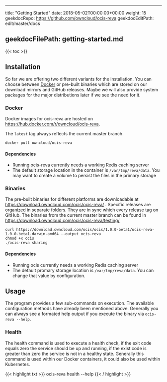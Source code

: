 * * *

title: "Getting Started"
date: 2018-05-02T00:00:00+00:00
weight: 15
geekdocRepo: <https://github.com/owncloud/ocis-reva>
geekdocEditPath: edit/master/docs

## geekdocFilePath: getting-started.md

{{&lt; toc >}}

## Installation

So far we are offering two different variants for the installation. You can choose between [Docker](https://www.docker.com/) or pre-built binaries which are stored on our download mirrors and GitHub releases. Maybe we will also provide system packages for the major distributions later if we see the need for it.

### Docker

Docker images for ocis-reva are hosted on <https://hub.docker.com/r/owncloud/ocis-reva>.

The `latest` tag always reflects the current master branch.

```console
docker pull owncloud/ocis-reva
```

#### Dependencies

-   Running ocis-reva currently needs a working Redis caching server
-   The default storage location in the container is `/var/tmp/reva/data`. You may want to create a volume to persist the files in the primary storage

### Binaries

The pre-built binaries for different platforms are downloadable at <https://download.owncloud.com/ocis/ocis-reva/> . Specific releases are organized in separate folders. They are in sync which every release tag on GitHub. The binaries from the current master branch can be found in <https://download.owncloud.com/ocis/ocis-reva/testing/>

```console
curl https://download.owncloud.com/ocis/ocis/1.0.0-beta1/ocis-reva-1.0.0-beta1-darwin-amd64 --output ocis-reva
chmod +x ocis
./ocis-reva sharing
```

#### Dependencies

-   Running ocis currently needs a working Redis caching server
-   The default promary storage location is `/var/tmp/reva/data`. You can change that value by configuration.

## Usage

The program provides a few sub-commands on execution. The available configuration methods have already been mentioned above. Generally you can always see a formated help output if you execute the binary via `ocis-reva --help`.

### Health

The health command is used to execute a health check, if the exit code equals zero the service should be up and running, if the exist code is greater than zero the service is not in a healthy state. Generally this command is used within our Docker containers, it could also be used within Kubernetes.

{{&lt; highlight txt >}}
ocis-reva health --help
{{&lt; / highlight >}}

